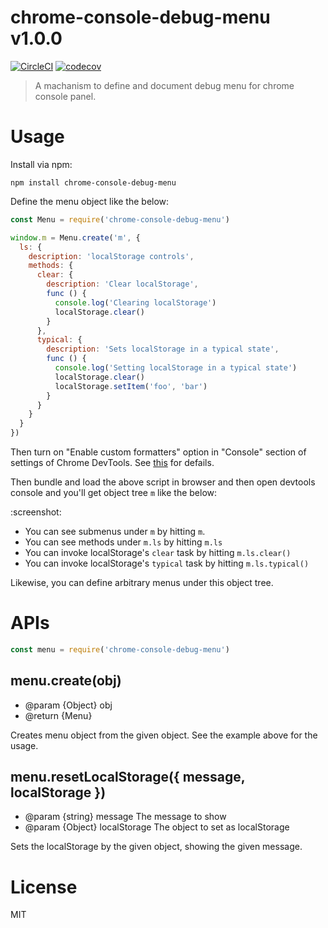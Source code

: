 # chrome-console-debug-menu v1.0.0

[![CircleCI](https://circleci.com/gh/kt3k/chrome-console-debug-menu.svg?style=svg)](https://circleci.com/gh/kt3k/chrome-console-debug-menu)
[![codecov](https://codecov.io/gh/kt3k/chrome-console-debug-menu/branch/master/graph/badge.svg)](https://codecov.io/gh/kt3k/chrome-console-debug-menu)

> A machanism to define and document debug menu for chrome console panel.

# Usage

Install via npm:

    npm install chrome-console-debug-menu

Define the menu object like the below:

```js
const Menu = require('chrome-console-debug-menu')

window.m = Menu.create('m', {
  ls: {
    description: 'localStorage controls',
    methods: {
      clear: {
        description: 'Clear localStorage',
        func () {
          console.log('Clearing localStorage')
          localStorage.clear()
        }
      },
      typical: {
        description: 'Sets localStorage in a typical state',
        func () {
          console.log('Setting localStorage in a typical state')
          localStorage.clear()
          localStorage.setItem('foo', 'bar')
        }
      }
    }
  }
})
```

Then turn on "Enable custom formatters" option in "Console" section of settings of Chrome DevTools. See [this](https://docs.google.com/document/d/1FTascZXT9cxfetuPRT2eXPQKXui4nWFivUnS_335T3U/preview#) for defails.

Then bundle and load the above script in browser and then open devtools console and you'll get object tree `m` like the below:

:screenshot:

- You can see submenus under `m` by hitting `m`.
- You can see methods under `m.ls` by hitting `m.ls`
- You can invoke localStorage's `clear` task by hitting `m.ls.clear()`
- You can invoke localStorage's `typical` task by hitting `m.ls.typical()`

Likewise, you can define arbitrary menus under this object tree.

# APIs

```js
const menu = require('chrome-console-debug-menu')
```

## menu.create(obj)

- @param {Object} obj
- @return {Menu}

Creates menu object from the given object. See the example above for the usage.

## menu.resetLocalStorage({ message, localStorage })

- @param {string} message The message to show
- @param {Object} localStorage The object to set as localStorage

Sets the localStorage by the given object, showing the given message.

# License

MIT
